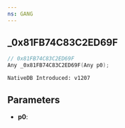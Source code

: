 ```yaml
---
ns: GANG
---
```

## _0x81FB74C83C2ED69F

```c
// 0x81FB74C83C2ED69F
Any _0x81FB74C83C2ED69F(Any p0);
```

```
NativeDB Introduced: v1207
```

## Parameters
* **p0**:
